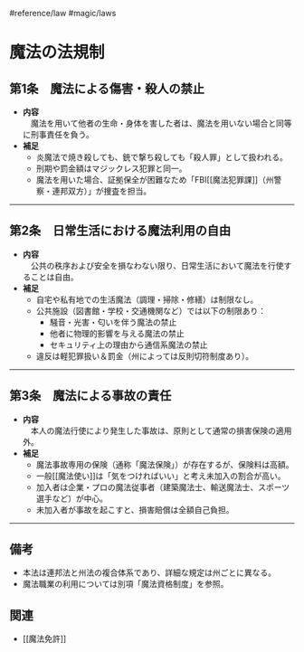 #reference/law #magic/laws 
# 魔法の法規制

## 第1条　魔法による傷害・殺人の禁止
- **内容**  
　魔法を用いて他者の生命・身体を害した者は、魔法を用いない場合と同等に刑事責任を負う。
- **補足**  
	- 炎魔法で焼き殺しても、銃で撃ち殺しても「殺人罪」として扱われる。  
	- 刑期や罰金額はマジックレス犯罪と同一。  
	- 魔法を用いた場合、証拠保全が困難なため「FBI[[魔法犯罪課]]（州警察・連邦双方）」が捜査を担当。

---

## 第2条　日常生活における魔法利用の自由
- **内容**  
　公共の秩序および安全を損なわない限り、日常生活において魔法を行使することは自由。
- **補足**  
	- 自宅や私有地での生活魔法（調理・掃除・修繕）は制限なし。  
	- 公共施設（図書館・学校・交通機関など）では以下の制限あり：
		- 騒音・光害・匂いを伴う魔法の禁止  
		- 他者に物理的影響を与える魔法の禁止  
		- セキュリティ上の理由から通信系魔法の禁止  
	- 違反は軽犯罪扱い＆罰金（州によっては反則切符制度あり）。

---

## 第3条　魔法による事故の責任
- **内容**  
　本人の魔法行使により発生した事故は、原則として通常の損害保険の適用外。
- **補足**  
	- 魔法事故専用の保険（通称「魔法保険」）が存在するが、保険料は高額。  
	- 一般[[魔法使い]]は「気をつければいい」と考え未加入の割合が高い。  
	- 加入者は企業・プロの魔法従事者（建築魔法士、輸送魔法士、スポーツ選手など）が中心。  
	- 未加入者が事故を起こすと、損害賠償は全額自己負担。

---

## 備考
- 本法は連邦法と州法の複合体系であり、詳細な規定は州ごとに異なる。
- 魔法職業の利用については別項「魔法資格制度」を参照。

## 関連
- [[魔法免許]]
